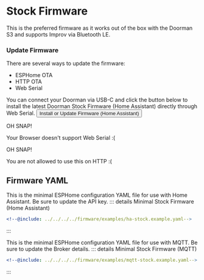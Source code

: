# Stock Firmware <Badge type="tip" text="ESP-IDF Framework" />

This is the preferred firmware as it works out of the box with the Doorman S3 and supports Improv via Bluetooth LE.

### Update Firmware
There are several ways to update the firmware:
- ESPHome OTA <Badge type="warning" text="Requires ESPHome Dashboard" />
- HTTP OTA <Badge type="tip" text="Latest release build, no customization" />
- Web Serial <Badge type="tip" text="Latest release build, no customization" />

You can connect your Doorman via USB-C and click the button below to install the latest Doorman Stock Firmware (Home Assistant) directly through Web Serial.
<esp-web-install-button manifest="../../firmware/release/doorman-stock/manifest.json">
    <button slot="activate">
        <div class="custom-layout">
            <a class="btn">Install or Update Firmware (Home Assistant)</a>
        </div>
    </button>
    <div slot="unsupported">
        <div class="danger custom-block">
            <p class="custom-block-title">OH SNAP!</p>
            <p>Your Browser doesn't support Web Serial :(</p>
        </div>
    </div>
    <div slot="not-allowed">
        <div class="danger custom-block">
            <p class="custom-block-title">OH SNAP!</p>
            <p>You are not allowed to use this on HTTP :(</p>
        </div>
    </div>
</esp-web-install-button>

## Firmware YAML
This is the minimal ESPHome configuration YAML file for use with Home Assistant. Be sure to update the API key.
::: details Minimal Stock Firmware (Home Assistant)
```yaml
<!--@include: ../../../../firmware/examples/ha-stock.example.yaml-->
```
:::

This is the minimal ESPHome configuration YAML file for use with MQTT. Be sure to update the Broker details.
::: details Minimal Stock Firmware (MQTT)
```yaml
<!--@include: ../../../../firmware/examples/mqtt-stock.example.yaml-->
```
:::

<!--@include: ./additions.md-->